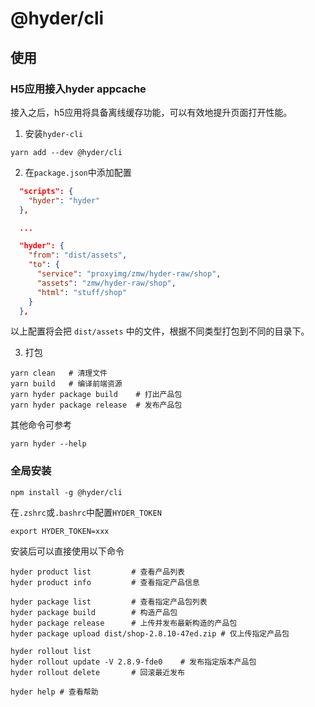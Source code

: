# @hyder/cli


## 使用


### H5应用接入hyder appcache


接入之后，h5应用将具备离线缓存功能，可以有效地提升页面打开性能。


1. 安装`hyder-cli`

```
yarn add --dev @hyder/cli
```

2. 在`package.json`中添加配置


```json
  "scripts": {
    "hyder": "hyder"
  },

  ...

  "hyder": {
    "from": "dist/assets",
    "to": {
      "service": "proxyimg/zmw/hyder-raw/shop",
      "assets": "zmw/hyder-raw/shop",
      "html": "stuff/shop"
    }
  },
```

以上配置将会把 `dist/assets` 中的文件，根据不同类型打包到不同的目录下。


3. 打包


```
yarn clean   # 清理文件
yarn build   # 编译前端资源
yarn hyder package build    # 打出产品包
yarn hyder package release  # 发布产品包
```

其他命令可参考

```
yarn hyder --help
```

### 全局安装

```
npm install -g @hyder/cli
```

在`.zshrc`或`.bashrc`中配置`HYDER_TOKEN`

```
export HYDER_TOKEN=xxx
```

安装后可以直接使用以下命令

```
hyder product list         # 查看产品列表
hyder product info         # 查看指定产品信息

hyder package list         # 查看指定产品包列表
hyder package build        # 构造产品包
hyder package release      # 上传并发布最新构造的产品包
hyder package upload dist/shop-2.8.10-47ed.zip # 仅上传指定产品包

hyder rollout list
hyder rollout update -V 2.8.9-fde0    # 发布指定版本产品包
hyder rollout delete       # 回滚最近发布

hyder help # 查看帮助
```

